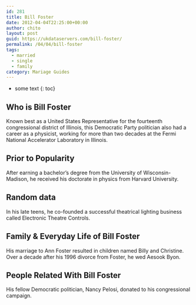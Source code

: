 ```yaml
---
id: 281
title: Bill Foster
date: 2012-04-04T22:25:00+00:00
author: chito
layout: post
guid: https://ukdataservers.com/bill-foster/
permalink: /04/04/bill-foster  
tags:
  - married
  - single
  - family
category: Mariage Guides
---
```


* some text
{: toc}


## Who is  Bill Foster
                  
                  
                  
Known best as a United States Representative for the fourteenth congressional district of Illinois, this Democratic Party politician also had a career as a physicist, working for more than two decades at the Fermi National Accelerator Laboratory in Illinois.
                  
                
                
                
## Prior to Popularity 
                  
                  
                  
After earning a bachelor&#8217;s degree from the University of Wisconsin-Madison, he received his doctorate in physics from Harvard University.
                  
                
                
                
## Random data 
                  
                  
                  
In his late teens, he co-founded a successful theatrical lighting business called Electronic Theatre Controls.
                  
                
                
                
## Family & Everyday Life of Bill Foster
                  
                  
                  
His marriage to Ann Foster resulted in children named Billy and Christine. Over a decade after his 1996 divorce from Foster, he wed Aesook Byon.
                  
                
                
                
## People Related With  Bill Foster
                  
                  
                  
His fellow Democratic politician, Nancy Pelosi, donated to his congressional campaign.
                  
                
              
            
          
          
          
    
    
  
